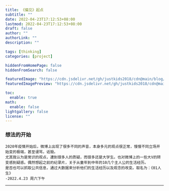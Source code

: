 ```yaml
---
title: 《偏见》起点
subtitle: ""
date: 2022-04-23T17:12:53+08:00
lastmod: 2022-04-23T17:12:53+08:00
draft: false
author: ""
authorLink: ""
description: ""

tags: [thinking]
categories: [project]

hiddenFromHomePage: false
hiddenFromSearch: false

featuredImage: "https://cdn.jsdelivr.net/gh/justkids2018/cdn@main/blog/veer-103044836.jpeg"
featuredImagePreview: "https://cdn.jsdelivr.net/gh/justkids2018/cdn@main/blog/veer-103044836.jpeg"

toc:
  enable: true
math:
  enable: false
lightgallery: false
license: ""
---
```

### 想法的开始
```
2020年疫情开始后，微博上出现了很多不同的声音，本身多元的观点很正常，慢慢不同立场开始变的极端，甚至谩骂，诋毁。
尤其我认为是常识的观点，遭到很多人的质疑，而很多还是大学生。也对微博上的一些大V的转变感到疑惑。偶然想起之前的纪录片，关于从童年到中年的10几个主人公的生活经历。
是否也可以抓取公共信息，通过大数据来分析他们的生活经历以及观念的改变。取名为：《01人生》
-2022.4.23 周六下午
```
-----
<!--more-->
